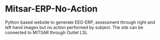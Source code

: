 # Mitsar-ERP-No-Action
 Python based website to generate EEG-ERP, assessment through right and left hand images but no action performed by subject. The site can be connected to MITSAR through Outlet LSL 
